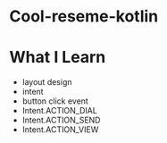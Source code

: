 # Cool-reseme-kotlin
# What I Learn
* layout design
* intent
* button click event 
* Intent.ACTION_DIAL 
* Intent.ACTION_SEND
* Intent.ACTION_VIEW
